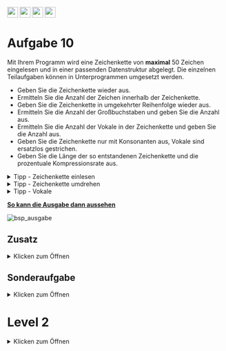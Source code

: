 <a href="https://github.com/hshf1/VorlesungC/discussions"><img src="https://img.shields.io/badge/Allgemein-Q%26A-informational?logo=github" height="25"/></a>
<a href="https://github.com/hshf1/VorlesungC/discussions/categories/02_übungsaufgaben"><img src="https://img.shields.io/badge/Übungsaufgaben-Q%26A-informational?logo=c" height="25"/></a>
<a href="https://github.com/hshf1/VorlesungC/discussions/15"><img src="https://img.shields.io/badge/Aufgabe_bewerten-red?logo=c" height="25"/></a>
<a href="https://moodle.hs-hannover.de/course/view.php?id=20976"><img src="https://img.shields.io/badge/Quizfragen-orange?logo=c" height="25"/></a>

# Aufgabe 10
 
 Mit Ihrem Programm wird eine Zeichenkette von **maximal** 50 Zeichen eingelesen und in einer passenden Datenstruktur abgelegt.
 Die einzelnen Teilaufgaben können in Unterprogrammen umgesetzt werden.
 
 - Geben Sie die Zeichenkette wieder aus.
 - Ermitteln Sie die Anzahl der Zeichen innerhalb der Zeichenkette.
 - Geben Sie die Zeichenkette in umgekehrter Reihenfolge wieder aus.
 - Ermitteln Sie die Anzahl der Großbuchstaben und geben Sie die Anzahl aus.
 - Ermitteln Sie die Anzahl der Vokale in der Zeichenkette und geben Sie die Anzahl aus.
 - Geben Sie die Zeichenkette nur mit Konsonanten aus, Vokale sind ersatzlos gestrichen.
 - Geben Sie die Länge der so entstandenen Zeichenkette und die prozentuale Kompressionsrate aus.

 <details>
 <summary>Tipp - Zeichenkette einlesen</summary>
 Um eine Zeichenkette einzulesen, gibt es drei Varianten, die verwendet werden können:
 
- gets(zeichenkette)
- fgets(zeichenkette, zeichenanzahl, stdin)
  - stdin steht für die Tastatur mit fgets kann auch von anderen Quellen gelesen werden
- scanf("%<anzahl>s", zeichenkette)
  -  https://www.tutorialspoint.com/c_standard_library/c_function_scanf.htm
 
 </details>
 
 <details>
 <summary>Tipp - Zeichenkette umdrehen</summary>
 
 - (for-)Schleifen können auch runter zählen
 - Ein Zwischenspeicher oder eine zweite Zeichenkette könnte hilfreich sein
 
 </details>
 
<details>
 <summary>Tipp - Vokale</summary>
 
 - Zeichen können auch in Zahlen umgewandelt werden. Dafür gibt es eine bestimmte Tabelle (ASCII)
 - Mittels einer oder mehrerer logische(n/r) Operation(en) können die gewünschten Kriterien kombiniert werden. Möglicherweise macht auch die CASE Anweisung Sinn. 
 
 </details>

<ins><b>So kann die Ausgabe dann aussehen</b></ins>
<br />

![bsp_ausgabe](https://user-images.githubusercontent.com/100713757/192606784-f63ede01-8f85-4b34-8a5a-57aba9421a5c.gif)

## Zusatz
<details>
 <summary>Klicken zum Öffnen</summary>
 Erstellen Sie zu jeder Teilaufgabe ein Struktogramm
  
  </details>
  
  ## Sonderaufgabe
  <details>
 <summary>Klicken zum Öffnen</summary>
 Auch die Großbuchstaben Ä, Ö und Ü sollen gezählt werden.
 
</details>

 # Level 2
  <details>
 <summary>Klicken zum Öffnen</summary>
   WS 14
   
   Bei der Suche nach einer Fahrtverbindung hat der Reisende eine Zieladresse in Deutschland angegeben, die aus der Postleitzahl, dem Ort, der Straße und der Hausnummer besteht. Unglücklicherweise hat er die übliche Reihenfolge der Adressenangaben geändert, sodass z.B. nicht garantiert ist, dass die Hausnummer unmittelbar nach dem Straßennamen steht, oder dass die PLZ am Anfang der Zeichenkette zu finden ist.
Der Reisende kann z.B. statt der Zieladresse
   
 „30173 Hannover, Hildesheimer Straße 140.“
   
eine folgende Adresse eintippen:
   
 „140 Hannover 30173 Hildesheimer Straße.“
   
Schreiben Sie ein ablauffähiges C-Programm, das die Adresse analysiert und sowohl die Postleitzahl als  auch die Hausnummer in der angegebenen Adresse ermittelt.
   
a) Fordern Sie den Benutzer auf, eine Adresse einzugeben. Lesen Sie die Adresseeingabe von der
Tastatur ein und speichern Sie die Adresseingabe in einer passenden Datenstruktur.
Überprüfen Sie mit Ihrem Programm, ob die Zeichenkette nicht leer ist oder ob die Zeichenkette
nicht mit einem "." endet.
   
b) Zerlegen Sie die Adresse in die einzelnen Adressbestandteile. Gehen Sie davon aus, dass die Adressbestandsteile durch ein Leerzeichen getrennt sind und mit einem Punkt enden. Speichern
Sie die einzelnen Adressbestandteile in einer passenden Datenstruktur.
   
c) Analysieren Sie für jeden Adressbestandteil, ob es sich um die Postleitzahl oder die Hausnummer handelt. Finden Sie geeignete Kriterien für diese Analyse.
   
d) Falls Ihr Programm eine Postleitzahl oder eine Hausnummer identifizieren konnte, sollen diese
auf dem Bildschirm ausgegeben werden.
Geben Sie den vollständigen Quell-Code Ihres Programmes an.
   </details>
